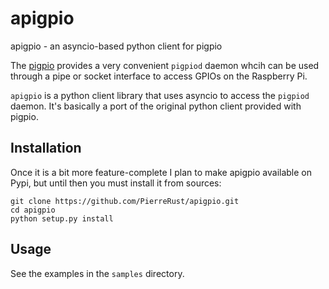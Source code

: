 # apigpio
apigpio - an asyncio-based python client for pigpio


The [pigpio](http://abyz.co.uk/rpi/pigpio/pigpiod.html) provides a very 
convenient `pigpiod` daemon whcih can be used through a pipe or socket interface
to access GPIOs on the Raspberry Pi. 

`apigpio` is a python client library that uses asyncio to access the `pigpiod` 
daemon. It's basically a port of the original python client provided with pigpio.

## Installation

Once it is a bit more feature-complete I plan to make apigpio available on 
Pypi, but until then you must install it from sources: 
 
    git clone https://github.com/PierreRust/apigpio.git
    cd apigpio
    python setup.py install
    
    
## Usage 

See the examples in the `samples` directory.
